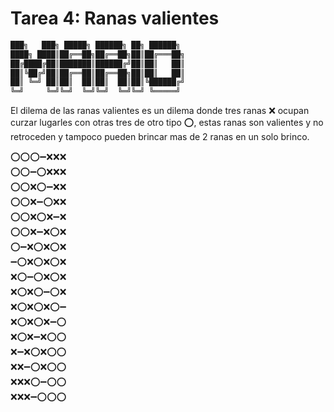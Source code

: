 # Tarea 4: Ranas valientes
```txt
███╗   ███╗ █████╗ ██████╗ ██╗ ██████╗ 
████╗ ████║██╔══██╗██╔══██╗██║██╔═══██╗
██╔████╔██║███████║██████╔╝██║██║   ██║
██║╚██╔╝██║██╔══██║██╔══██╗██║██║   ██║
██║ ╚═╝ ██║██║  ██║██║  ██║██║╚██████╔╝
╚═╝     ╚═╝╚═╝  ╚═╝╚═╝  ╚═╝╚═╝ ╚═════╝
```
El dilema de las ranas valientes es un dilema donde tres ranas ❌ ocupan curzar lugarles con otras tres de otro tipo ⭕, estas ranas son valientes y no retroceden y tampoco pueden brincar mas de 2 ranas en un solo brinco.

⭕⭕⭕➖❌❌❌<br>
⭕⭕➖⭕❌❌❌<br>
⭕⭕❌⭕➖❌❌<br>
⭕⭕❌➖⭕❌❌<br>
⭕⭕❌⭕❌➖❌<br>
⭕⭕❌➖❌⭕❌<br>
⭕➖❌⭕❌⭕❌<br>
➖⭕❌⭕❌⭕❌<br>
❌⭕➖⭕❌⭕❌<br>
❌⭕❌⭕➖⭕❌<br>
❌⭕❌⭕❌⭕➖<br>
❌⭕❌⭕❌➖⭕<br>
❌⭕❌➖❌⭕⭕<br>
❌➖❌⭕❌⭕⭕<br>
❌❌➖⭕❌⭕⭕<br>
❌❌❌⭕➖⭕⭕<br>
❌❌❌➖⭕⭕⭕<br>